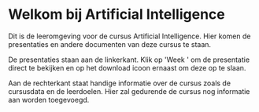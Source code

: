 # Welkom bij Artificial Intelligence


Dit is de leeromgeving voor de cursus Artificial Intelligence.
Hier komen de presentaties en andere documenten van deze cursus te staan.

De presentaties staan aan de linkerkant. Klik op 'Week ' om de presentatie direct te bekijken en op het download icoon ernaast om deze op te slaan.

Aan de rechterkant staat handige informatie over de cursus zoals de cursusdata en de leerdoelen. Hier zal gedurende de cursus nog informatie aan worden toegevoegd.
